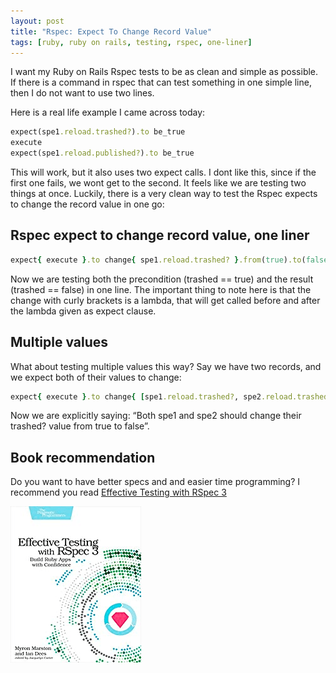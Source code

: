 ```yaml
---
layout: post
title: "Rspec: Expect To Change Record Value"
tags: [ruby, ruby on rails, testing, rspec, one-liner]
---
```


I want my Ruby on Rails Rspec tests to be as clean and simple as possible. If there is a command in rspec that can test something in one simple line, then I do not want to use two lines.

Here is a real life example I came across today:

```ruby
expect(spe1.reload.trashed?).to be_true
execute
expect(spe1.reload.published?).to be_true
```

This will work, but it also uses two expect calls. I dont like this, since if the first one fails, we wont get to the second. It feels like we are testing two things at once. Luckily, there is a very clean way to test the Rspec expects to change the record value in one go:

## Rspec expect to change record value, one liner

```ruby
expect{ execute }.to change{ spe1.reload.trashed? }.from(true).to(false)
```

Now we are testing both the precondition (trashed == true) and the result (trashed == false) in one line. The important thing to note here is that the change with curly brackets is a lambda, that will get called before and after the lambda given as expect clause.

## Multiple values
What about testing multiple values this way? Say we have two records, and we expect both of their values to change:

```ruby
expect{ execute }.to change{ [spe1.reload.trashed?, spe2.reload.trashed?] }.from([true, true]).to([false, false])
```

Now we are explicitly saying: “Both spe1 and spe2 should change their trashed? value from true to false”.

## Book recommendation
Do you want to have better specs and and easier time programming? I recommend you read [Effective Testing with RSpec 3](https://amzn.to/2STR98c)

[![Effective Testing with RSpec 3](/assets/books/pragmatic_programmer_effective_testing_with_rspec3.png)](https://amzn.to/2STR98c)
